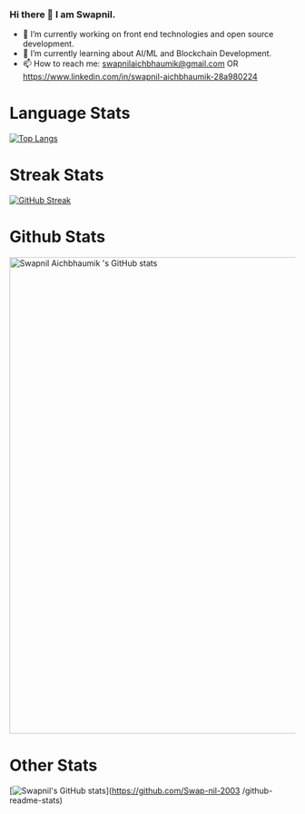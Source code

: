 ### Hi there 👋 I am Swapnil.



- 🔭 I’m currently working on front end technologies and open source development. 
- 🌱 I’m currently learning about AI/ML and Blockchain Development.
- 📫 How to reach me: swapnilaichbhaumik@gmail.com OR https://www.linkedin.com/in/swapnil-aichbhaumik-28a980224

# Language Stats
[![Top Langs](https://github-readme-stats.vercel.app/api/top-langs/?username=Swap-nil-2003&layout=compact)](https://github.com/Swap-nil-2003/github-readme-stats)

# Streak Stats
[![GitHub Streak](https://github-readme-streak-stats.herokuapp.com?user=Swap-nil-2003&theme=radical&hide_border=true)](https://git.io/streak-stats)

# Github Stats
<a href="https://quine.sh/profile/swapnil03"><img src="https://stats.quine.sh/swapnil03/github" alt="Swapnil Aichbhaumik 's GitHub stats" width="840px"></a>

# Other Stats
[![Swapnil's GitHub stats](https://github-readme-stats.vercel.app/api?username=Swap-nil-2003)](https://github.com/Swap-nil-2003
/github-readme-stats)
